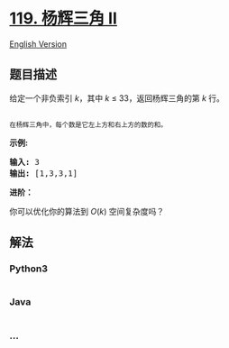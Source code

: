 # [119. 杨辉三角 II](https://leetcode-cn.com/problems/pascals-triangle-ii)

[English Version](/solution/0100-0199/0119.Pascal%27s%20Triangle%20II/README_EN.md)

## 题目描述

<!-- 这里写题目描述 -->

<p>给定一个非负索引&nbsp;<em>k</em>，其中 <em>k</em>&nbsp;&le;&nbsp;33，返回杨辉三角的第 <em>k </em>行。</p>

<p><img alt="" src="https://cdn.jsdelivr.net/gh/doocs/leetcode@main/solution/0100-0199/0119.Pascal%27s%20Triangle%20II/images/PascalTriangleAnimated2.gif"></p>

<p><small>在杨辉三角中，每个数是它左上方和右上方的数的和。</small></p>

<p><strong>示例:</strong></p>

<pre><strong>输入:</strong> 3
<strong>输出:</strong> [1,3,3,1]
</pre>

<p><strong>进阶：</strong></p>

<p>你可以优化你的算法到 <em>O</em>(<em>k</em>) 空间复杂度吗？</p>


## 解法

<!-- 这里可写通用的实现逻辑 -->

<!-- tabs:start -->

### **Python3**

<!-- 这里可写当前语言的特殊实现逻辑 -->

```python

```

### **Java**

<!-- 这里可写当前语言的特殊实现逻辑 -->

```java

```

### **...**

```

```

<!-- tabs:end -->
